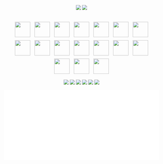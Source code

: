 

<div align="center">
  
  <img src="https://github-readme-stats.vercel.app/api?username=ezezz7&show_icons=true&theme=transparent&hide_border=true&title_color=FFFFFF" height="180px" />
  
  <img src="https://github-readme-stats.vercel.app/api/top-langs/?username=ezezz7&layout=compact&theme=transparent&hide_border=true&title_color=FFFFFF" height="180px" />

</div>

<br>
  
<p align="center">
  <img src="https://skillicons.dev/icons?i=js" width="50" height="50" style="margin: 5px;">
  <img src="https://skillicons.dev/icons?i=ts" width="50" height="50" style="margin: 5px;">
  <img src="https://skillicons.dev/icons?i=html" width="50" height="50" style="margin: 5px;">
  <img src="https://skillicons.dev/icons?i=css" width="50" height="50" style="margin: 5px;">
  <img src="https://skillicons.dev/icons?i=python" width="50" height="50" style="margin: 5px;">
  <img src="https://skillicons.dev/icons?i=react" width="50" height="50" style="margin: 5px;">
  <img src="https://skillicons.dev/icons?i=postgres" width="50" height="50" style="margin: 5px;">
  <img src="https://skillicons.dev/icons?i=nodejs" width="50" height="50" style="margin: 5px;">
  <img src="https://skillicons.dev/icons?i=express" width="50" height="50" style="margin: 5px;">
  <img src="https://skillicons.dev/icons?i=tailwind" width="50" height="50" style="margin: 5px;">
  <img src="https://skillicons.dev/icons?i=nextjs" width="50" height="50" style="margin: 5px;">
  <img src="https://skillicons.dev/icons?i=bootstrap" width="50" height="50" style="margin: 5px;">
  <img src="https://skillicons.dev/icons?i=php" width="50" height="50" style="margin: 5px;">
  <img src="https://skillicons.dev/icons?i=nginx" width="50" height="50" style="margin: 5px;">
  <img src="https://skillicons.dev/icons?i=prisma" width="50" height="50" style="margin: 5px;">
  <img src="https://skillicons.dev/icons?i=adonis" width="50" height="50" style="margin: 5px;">
  <img src="https://skillicons.dev/icons?i=nestjs" width="50" height="50" style="margin: 5px;">


  
  
</p>



  
<p align="center">
    <img src="https://img.shields.io/badge/VSCode-007ACC?style=for-the-badge&logo=visualstudiocode&logoColor=white" />
    <img src="https://img.shields.io/badge/Docker-2496ED?style=for-the-badge&logo=docker&logoColor=white" />
    <img src="https://img.shields.io/badge/Insomnia-4000BF?style=for-the-badge&logo=insomnia&logoColor=white" />
    <img src="https://img.shields.io/badge/Windows-0078D6?style=for-the-badge&logo=windows&logoColor=white" />
    <img src="https://img.shields.io/badge/Git-F05032?style=for-the-badge&logo=git&logoColor=white" />
    <img src="https://img.shields.io/badge/Trello-0052CC?style=for-the-badge&logo=trello&logoColor=white" />
</p>



<p align="center">
  <img src="https://github.com/ezezz7/metrics/blob/main/github-metrics.svg" alt="Calendário de Contribuições">
</p>



